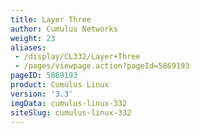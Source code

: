 ```yaml
---
title: Layer Three
author: Cumulus Networks
weight: 23
aliases:
 - /display/CL332/Layer+Three
 - /pages/viewpage.action?pageId=5869193
pageID: 5869193
product: Cumulus Linux
version: '3.3'
imgData: cumulus-linux-332
siteSlug: cumulus-linux-332
---
```

<article id="html-search-results" class="ht-content" style="display: none;">

</article>

<footer id="ht-footer">

</footer>
